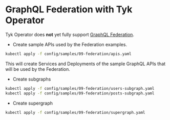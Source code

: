 # GraphQL Federation with Tyk Operator

Tyk Operator does **not** yet fully support [GraphQL Federation](https://tyk.io/docs/getting-started/key-concepts/graphql-federation/).


- Create sample APIs used by the Federation examples.

```bash
kubectl apply -f config/samples/09-federation/apis.yaml
```

This will create Services and Deployments of the sample GraphQL APIs that will be used by the Federation.

- Create subgraphs

```bash
kubectl apply -f config/samples/09-federation/users-subgraph.yaml
kubectl apply -f config/samples/09-federation/posts-subgraph.yaml
```

- Create supergraph

```bash
kubectl apply -f config/samples/09-federation/supergraph.yaml 
```
